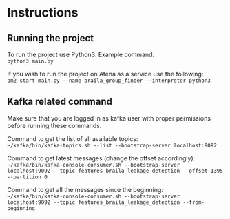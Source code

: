 # Instructions

## Running the project
To run the project use Python3. Example command:    
```python3 main.py```

If you wish to run the project on Atena as a service use the following:    
```pm2 start main.py --name braila_group_finder --interpreter python3```


## Kafka related command
Make sure that you are logged in as kafka user with proper permissions before running these commands.  

Command to get the list of all available topics:   
```~/kafka/bin/kafka-topics.sh --list --bootstrap-server localhost:9092```

Command to get latest messages (change the offset accordingly):    
```~/kafka/bin/kafka-console-consumer.sh --bootstrap-server localhost:9092 --topic features_braila_leakage_detection --offset 1395 --partition 0```

Command to get all the messages since the beginning:   
```~/kafka/bin/kafka-console-consumer.sh --bootstrap-server localhost:9092 --topic features_braila_leakage_detection --from-beginning```